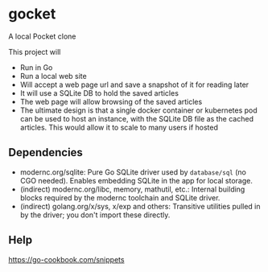# gocket
A local Pocket clone

This project will
 - Run in Go
 - Run a local web site
 - Will accept a web page url and save a snapshot of it for reading later
 - It will use a SQLite DB to hold the saved articles
 - The web page will allow browsing of the saved articles
 - The ultimate design is that a single docker container or kubernetes pod can be used to host an instance, with the SQLite DB file as the cached articles. This would allow it to scale to many users if hosted

## Dependencies

- modernc.org/sqlite: Pure Go SQLite driver used by `database/sql` (no CGO needed). Enables embedding SQLite in the app for local storage.
- (indirect) modernc.org/libc, memory, mathutil, etc.: Internal building blocks required by the modernc toolchain and SQLite driver.
- (indirect) golang.org/x/sys, x/exp and others: Transitive utilities pulled in by the driver; you don't import these directly.

## Help

https://go-cookbook.com/snippets